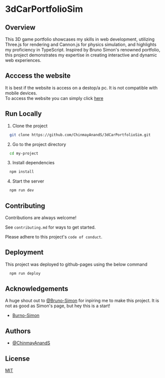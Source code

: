 # 3dCarPortfolioSim

## Overview
This 3D game portfolio showcases my skills in web development, utilizing Three.js for rendering and Cannon.js for physics simulation, and highlights my proficiency in TypeScript. Inspired by Bruno Simon's renowned portfolio, this project demonstrates my expertise in creating interactive and dynamic web experiences.

## Acccess the website
It is best if the website is access on a destop/a pc. It is not compatible with mobile devices.\
To access the website you can simply click [here](https://chinmayanands.github.io/3dCarPortfolioSim/)

## Run Locally

1. Clone the project

```bash
  git clone https://github.com/ChinmayAnandS/3dCarPortfolioSim.git
```

2. Go to the project directory

```bash
  cd my-project
```

3. Install dependencies

```bash
  npm install
```

4. Start the server

```bash
  npm run dev
```

## Contributing

Contributions are always welcome!

See `contributing.md` for ways to get started.

Please adhere to this project's `code of conduct`.

## Deployment

This project was deployed to github-pages using the below command

```bash
  npm run deploy
```

## Acknowledgements

A huge shout out to [@Bruno-Simon](https://github.com/brunosimon/) for inpiring me to make this project. It is not as good as Simon's page, but hey this is a start!

 - [Burno-Simon](https://bruno-simon.com/)

## Authors

- [@ChinmayAnandS](https://github.com/ChinmayAnandS)

## License

[MIT](https://choosealicense.com/licenses/mit/)
